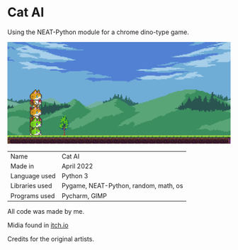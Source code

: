 # Cat AI
Using the NEAT-Python module for a chrome dino-type game.

![image](./assets/screenshot.png)

|  |  |
| --- | --- |
| Name | Cat AI |
| Made in | April 2022 |
| Language used | Python 3 |
| Libraries used | Pygame, NEAT-Python, random, math, os |
| Programs used | Pycharm, GIMP |

All code was made by me.

Midia found in [itch.io](itch.io)

Credits for the original artists.
